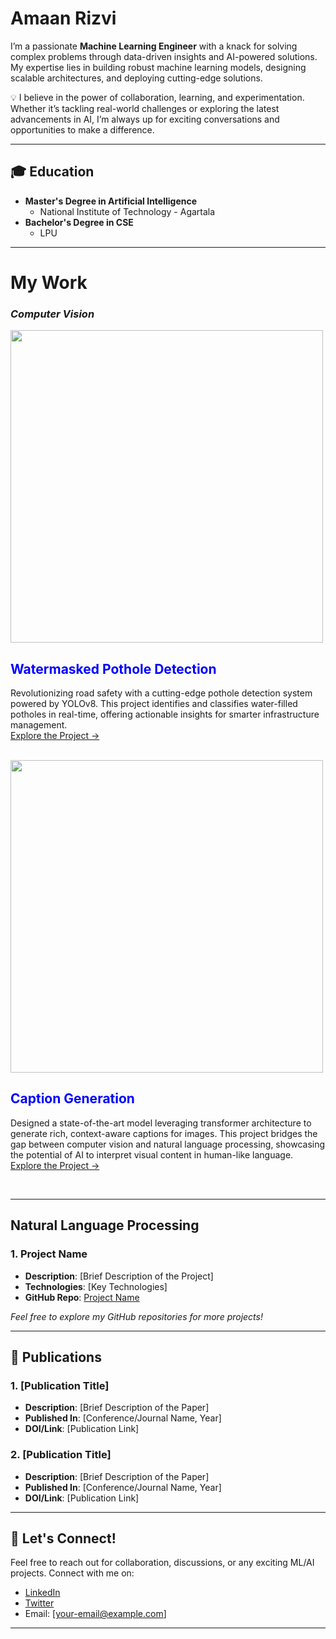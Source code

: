 # **Amaan Rizvi**

I’m a passionate **Machine Learning Engineer** with a knack for solving complex problems through data-driven insights and AI-powered solutions. My expertise lies in building robust machine learning models, designing scalable architectures, and deploying cutting-edge solutions.

💡 I believe in the power of collaboration, learning, and experimentation. Whether it’s tackling real-world challenges or exploring the latest advancements in AI, I’m always up for exciting conversations and opportunities to make a difference.  

---

## 🎓 Education

- **Master's Degree in Artificial Intelligence** 
  - National Institute of Technology - Agartala
- **Bachelor's Degree in CSE**
  - LPU

---
# My Work

### _Computer Vision_

<img src="https://github.com/user-attachments/assets/d9ce783d-0e17-4252-a85b-0817cc9bf57b"  width="500">

## <span style="color:blue">**Watermasked Pothole Detection**</span>
Revolutionizing road safety with a cutting-edge pothole detection system powered by YOLOv8. This project identifies and classifies water-filled potholes in real-time, offering actionable insights for smarter infrastructure management.\
[Explore the Project →](https://github.com/amaanrzv39/Pothole-detection)

<br/>

<img src="https://github.com/user-attachments/assets/d9ce783d-0e17-4252-a85b-0817cc9bf57b"  width="500">

## <span style="color:blue">**Caption Generation**</span>
Designed a state-of-the-art model leveraging transformer architecture to generate rich, context-aware captions for images. This project bridges the gap between computer vision and natural language processing, showcasing the potential of AI to interpret visual content in human-like language.\
[Explore the Project →](https://github.com/amaanrzv39/Pothole-detection)

<br/>

---
## Natural Language Processing
### 1. **Project Name**
   - **Description**: [Brief Description of the Project]
   - **Technologies**: [Key Technologies]
   - **GitHub Repo**: [Project Name](https://github.com/your_username/project-name)

*Feel free to explore my GitHub repositories for more projects!* 

---

## 📄 Publications

### 1. **[Publication Title]**
   - **Description**: [Brief Description of the Paper]
   - **Published In**: [Conference/Journal Name, Year]
   - **DOI/Link**: [Publication Link]

### 2. **[Publication Title]**
   - **Description**: [Brief Description of the Paper]
   - **Published In**: [Conference/Journal Name, Year]
   - **DOI/Link**: [Publication Link]

---

## 🌱 Let's Connect!

Feel free to reach out for collaboration, discussions, or any exciting ML/AI projects. Connect with me on:
- [LinkedIn](https://linkedin.com/in/your-profile)
- [Twitter](https://twitter.com/your-profile)
- Email: [your-email@example.com]

---
